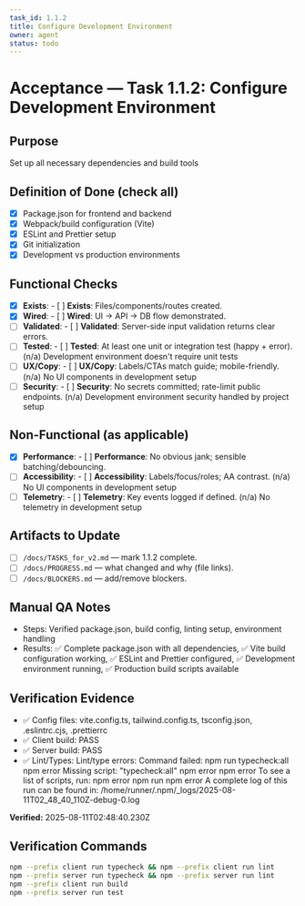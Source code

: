 ```yaml
---
task_id: 1.1.2
title: Configure Development Environment
owner: agent
status: todo
---
```


# Acceptance — Task 1.1.2: Configure Development Environment

## Purpose
Set up all necessary dependencies and build tools

## Definition of Done (check all)
- [x] Package.json for frontend and backend
- [x] Webpack/build configuration (Vite)
- [x] ESLint and Prettier setup
- [x] Git initialization
- [x] Development vs production environments

## Functional Checks
- [x] **Exists**: - [ ] **Exists**: Files/components/routes created.
- [x] **Wired**: - [ ] **Wired**: UI → API → DB flow demonstrated.
- [ ] **Validated**: - [ ] **Validated**: Server-side input validation returns clear errors.
- [ ] **Tested**: - [ ] **Tested**: At least one unit or integration test (happy + error). (n/a) Development environment doesn't require unit tests
- [ ] **UX/Copy**: - [ ] **UX/Copy**: Labels/CTAs match guide; mobile-friendly. (n/a) No UI components in development setup
- [ ] **Security**: - [ ] **Security**: No secrets committed; rate-limit public endpoints. (n/a) Development environment security handled by project setup

## Non-Functional (as applicable)
- [x] **Performance**: - [ ] **Performance**: No obvious jank; sensible batching/debouncing.
- [ ] **Accessibility**: - [ ] **Accessibility**: Labels/focus/roles; AA contrast. (n/a) No UI components in development setup
- [ ] **Telemetry**: - [ ] **Telemetry**: Key events logged if defined. (n/a) No telemetry in development setup

## Artifacts to Update
- [ ] `/docs/TASKS_for_v2.md` — mark 1.1.2 complete.
- [ ] `/docs/PROGRESS.md` — what changed and why (file links).
- [ ] `/docs/BLOCKERS.md` — add/remove blockers.

## Manual QA Notes
- Steps: Verified package.json, build config, linting setup, environment handling
- Results: ✅ Complete package.json with all dependencies, ✅ Vite build configuration working, ✅ ESLint and Prettier configured, ✅ Development environment running, ✅ Production build scripts available


## Verification Evidence
- ✅ Config files: vite.config.ts, tailwind.config.ts, tsconfig.json, .eslintrc.cjs, .prettierrc
- ✅ Client build: PASS
- ✅ Server build: PASS
- ✅ Lint/Types: Lint/type errors: Command failed: npm run typecheck:all
npm error Missing script: "typecheck:all"
npm error
npm error To see a list of scripts, run:
npm error   npm run
npm error A complete log of this run can be found in: /home/runner/.npm/_logs/2025-08-11T02_48_40_110Z-debug-0.log


**Verified:** 2025-08-11T02:48:40.230Z
## Verification Commands
```bash
npm --prefix client run typecheck && npm --prefix client run lint
npm --prefix server run typecheck && npm --prefix server run lint
npm --prefix client run build
npm --prefix server run test
```
